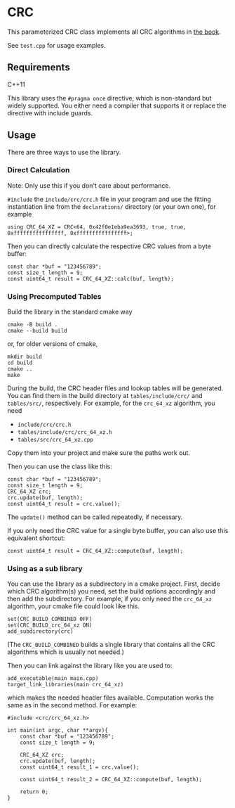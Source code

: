 # CRC

This parameterized CRC class implements all CRC algorithms in [the book](https://reveng.sourceforge.io/crc-catalogue/).

See `test.cpp` for usage examples.

## Requirements

C++11

This library uses the `#pragma once` directive, which is non-standard but widely supported. You either need a compiler that supports it or replace the directive with include guards.

## Usage

There are three ways to use the library.

### Direct Calculation

Note: Only use this if you don't care about performance.

`#include` the `include/crc/crc.h` file in your program and use the fitting instantiation line from the `declarations/` directory (or your own one), for example

```
using CRC_64_XZ = CRC<64, 0x42f0e1eba9ea3693, true, true, 0xffffffffffffffff, 0xffffffffffffffff>;
```

Then you can directly calculate the respective CRC values from a byte buffer:

```
const char *buf = "123456789";
const size_t length = 9;
const uint64_t result = CRC_64_XZ::calc(buf, length);
```

### Using Precomputed Tables

Build the library in the standard cmake way

```
cmake -B build .
cmake --build build
```

or, for older versions of cmake,

```
mkdir build
cd build
cmake ..
make
```

During the build, the CRC header files and lookup tables will be generated. You can find them in the build directory at `tables/include/crc/` and `tables/src/`, respectively.
For example, for the `crc_64_xz` algorithm, you need

* `include/crc/crc.h`
* `tables/include/crc/crc_64_xz.h`
* `tables/src/crc_64_xz.cpp`

Copy them into your project and make sure the paths work out.

Then you can use the class like this:

```
const char *buf = "123456789";
const size_t length = 9;
CRC_64_XZ crc;
crc.update(buf, length);
const uint64_t result = crc.value();
```

The `update()` method can be called repeatedly, if necessary.

If you only need the CRC value for a single byte buffer, you can also use this equivalent shortcut:

```
const uint64_t result = CRC_64_XZ::compute(buf, length);
```


### Using as a sub library

You can use the library as a subdirectory in a cmake project.
First, decide which CRC algorithm(s) you need, set the build options accordingly and then add the subdirectory.
For example, if you only need the `crc_64_xz` algorithm, your cmake file could look like this.

```
set(CRC_BUILD_COMBINED OFF)
set(CRC_BUILD_crc_64_xz ON)
add_subdirectory(crc)
```

(The `CRC_BUILD_COMBINED` builds a single library that contains all the CRC algorithms which is usually not needed.)

Then you can link against the library like you are used to:

```
add_executable(main main.cpp)
target_link_libraries(main crc_64_xz)
```

which makes the needed header files available.
Computation works the same as in the second method.
For example:

```
#include <crc/crc_64_xz.h>

int main(int argc, char **argv){
	const char *buf = "123456789";
	const size_t length = 9;

	CRC_64_XZ crc;
	crc.update(buf, length);
	const uint64_t result_1 = crc.value();

	const uint64_t result_2 = CRC_64_XZ::compute(buf, length);

	return 0;
}
```

